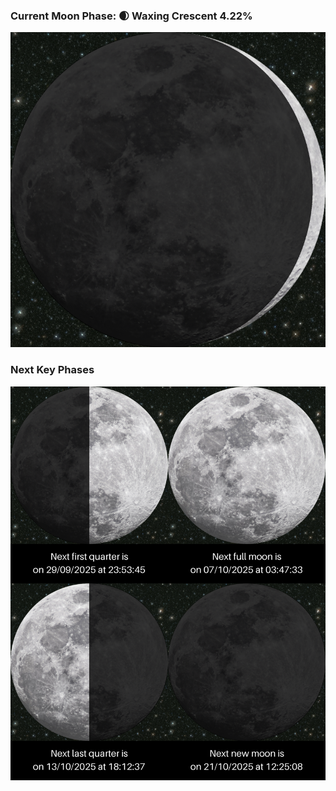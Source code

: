 ### Current Moon Phase: 🌒 Waxing Crescent 4.22%
![Moon Phase](moonphase.png)
### Next Key Phases
![Gallery](gallery.png)